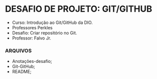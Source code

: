# DESAFIO DE PROJETO: GIT/GITHUB
 - Curso: Introdução ao Git/GitHub da DIO.
 - Professores Perkles
 - Desafio: Criar repositório no Git.
 - Professor: Falvo Jr.

### ARQUIVOS
 - Anotações-desafio;
 - Git-GitHub;
 - README;

